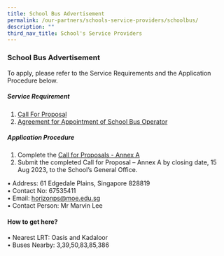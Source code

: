 ```yaml
---
title: School Bus Advertisement
permalink: /our-partners/schools-service-providers/schoolbus/
description: ""
third_nav_title: School's Service Providers
---
```

### **School Bus Advertisement**

To apply, please refer to the Service Requirements and the Application
Procedure below.
##### Service Requirement 
1. [Call For Proposal](/files/call%20for%20proposals%20by%20school.pdf)
2. [Agreement for Appointment of School Bus Operator](/files/agreement%20for%20appointment%20of%20school%20bus%20operator.pdf)

##### Application Procedure<br>
1. Complete the [Call for Proposals - Annex A](/files/call%20for%20proposals%20-%20annex%20a.pdf)
2. Submit the completed Call for Proposal – Annex A by closing date, 15 Aug 2023, to the School’s General Office.

•	Address: 61 Edgedale Plains, Singapore 828819<br>
•	Contact No: 67535411<br>
•	Email: horizonps@moe.edu.sg<br>
•	Contact Person: Mr Marvin Lee

#### How to get here?<br>
•	Nearest LRT: Oasis and Kadaloor <br>
•	Buses Nearby: 3,39,50,83,85,386